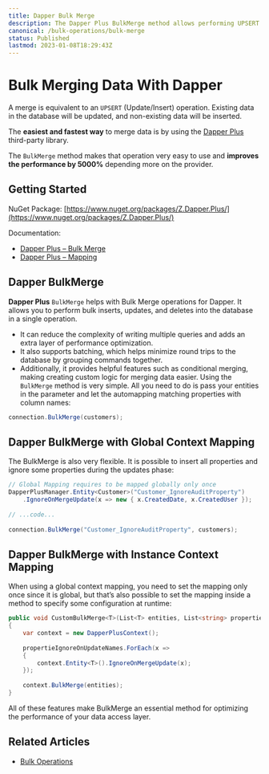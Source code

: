 ```yaml
---
title: Dapper Bulk Merge
description: The Dapper Plus BulkMerge method allows performing UPSERT operations (update/insert) in your database and improves your performance by 5000% and more.
canonical: /bulk-operations/bulk-merge
status: Published
lastmod: 2023-01-08T18:29:43Z
---
```


# Bulk Merging Data With Dapper

A merge is equivalent to an `UPSERT` (Update/Insert) operation. Existing data in the database will be updated, and non-existing data will be inserted.

The **easiest and fastest way** to merge data is by using the [Dapper Plus](https://dapper-plus.net/) third-party library.

The `BulkMerge` method makes that operation very easy to use and **improves the performance by 5000%** depending more on the provider.

## Getting Started

NuGet Package: [https://www.nuget.org/packages/Z.Dapper.Plus/](https://www.nuget.org/packages/Z.Dapper.Plus/)

Documentation:

- [Dapper Plus – Bulk Merge](https://dapper-plus.net/bulk-merge)
- [Dapper Plus – Mapping](https://dapper-plus.net/getting-started-mapping)

## Dapper BulkMerge

**Dapper Plus** `BulkMerge` helps with Bulk Merge operations for Dapper. It allows you to perform bulk inserts, updates, and deletes into the database in a single operation. 
 - It can reduce the complexity of writing multiple queries and adds an extra layer of performance optimization. 
 - It also supports batching, which helps minimize round trips to the database by grouping commands together. 
 - Additionally, it provides helpful features such as conditional merging, making creating custom logic for merging data easier. 
Using the `BulkMerge` method is very simple. All you need to do is pass your entities in the parameter and let the automapping matching properties with column names:

```csharp
connection.BulkMerge(customers);
```

## Dapper BulkMerge with Global Context Mapping

The BulkMerge is also very flexible. It is possible to insert all properties and ignore some properties during the updates phase:

```csharp
// Global Mapping requires to be mapped globally only once
DapperPlusManager.Entity<Customer>("Customer_IgnoreAuditProperty")
	.IgnoreOnMergeUpdate(x => new { x.CreatedDate, x.CreatedUser });
	
// ...code...
 
connection.BulkMerge("Customer_IgnoreAuditProperty", customers);
```

## Dapper BulkMerge with Instance Context Mapping

When using a global context mapping, you need to set the mapping only once since it is global, but that’s also possible to set the mapping inside a method to specify some configuration at runtime:

```csharp
public void CustomBulkMerge<T>(List<T> entities, List<string> propertieIgnoreOnUpdateNames) where T : class
{
	var context = new DapperPlusContext();
	
	propertieIgnoreOnUpdateNames.ForEach(x =>
	{
		context.Entity<T>().IgnoreOnMergeUpdate(x);
	});
	
	context.BulkMerge(entities);
}
```

All of these features make BulkMerge an essential method for optimizing the performance of your data access layer. 

## Related Articles

- [Bulk Operations](/bulk-operations)